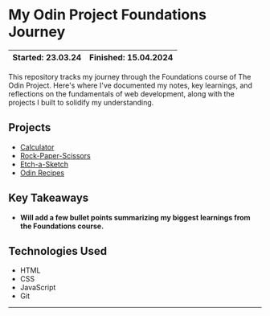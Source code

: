 # My Odin Project Foundations Journey

| Started: 23.03.24 | Finished: 15.04.2024 |
| ----------------- | -------------------- |

This repository tracks my journey through the Foundations course of The Odin Project. Here's where I've documented my notes, key learnings, and reflections on the fundamentals of web development, along with the projects I built to solidify my understanding.

## Projects

- [Calculator](https://github.com/luvsense/my-odin-journey/tree/main/Foundations/calculator)
- [Rock-Paper-Scissors](https://github.com/luvsense/my-odin-journey/tree/main/Foundations/rock-paper-scissors)
- [Etch-a-Sketch](https://github.com/luvsense/my-odin-journey/tree/main/Foundations/Etch-a-Sketch)
- [Odin Recipes](https://github.com/luvsense/my-odin-journey/tree/main/Foundations/odin-recipes)

## Key Takeaways

- **Will add a few bullet points summarizing my biggest learnings from the Foundations course.**

## Technologies Used

- HTML
- CSS
- JavaScript
- Git

---

